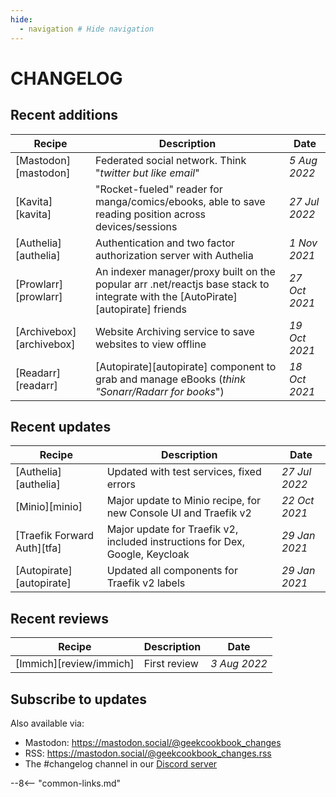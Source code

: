 ```yaml
---
hide:
  - navigation # Hide navigation
---
```

# CHANGELOG

## Recent additions

Recipe                   | Description                                                                                                      | Date
-------------------------|------------------------------------------------------------------------------------------------------------------|--------------
[Mastodon][mastodon] | Federated social network. Think "*twitter but like email*"      | _5 Aug 2022_
[Kavita][kavita] | "Rocket-fueled" reader for manga/comics/ebooks, able to save reading position across devices/sessions      | _27 Jul 2022_
[Authelia][authelia] | Authentication and two factor authorization server with Authelia      | _1 Nov 2021_
[Prowlarr][prowlarr]     | An indexer manager/proxy built on the popular arr .net/reactjs base stack to integrate with the [AutoPirate][autopirate] friends | _27 Oct 2021_
[Archivebox][archivebox] | Website Archiving service to save websites to view offline      | _19 Oct 2021_
[Readarr][readarr] | [Autopirate][autopirate] component to grab and manage eBooks (*think "Sonarr/Radarr for books*")                     | _18 Oct 2021_


## Recent updates

Recipe                      | Description                                                                     | Date
----------------------------|---------------------------------------------------------------------------------|--------------
[Authelia][authelia] | Updated with test services, fixed errors      | _27 Jul 2022_
[Minio][minio] | Major update to Minio recipe, for new Console UI and Traefik v2      | _22 Oct 2021_
[Traefik Forward Auth][tfa] | Major update for Traefik v2, included instructions for Dex, Google, Keycloak    | _29 Jan 2021_
[Autopirate][autopirate]    | Updated all components for Traefik v2 labels                                    | _29 Jan 2021_

## Recent reviews

Recipe                      | Description                                                                     | Date
----------------------------|---------------------------------------------------------------------------------|--------------
[Immich][review/immich] | First review      | _3 Aug 2022_

## Subscribe to updates

<div class="rm-area-subscribe-to-recipe"></div>

Also available via:

* Mastodon: <https://mastodon.social/@geekcookbook_changes>
* RSS: <https://mastodon.social/@geekcookbook_changes.rss>
* The #changelog channel in our [Discord server](http://chat.funkypenguin.co.nz)

--8<-- "common-links.md"
